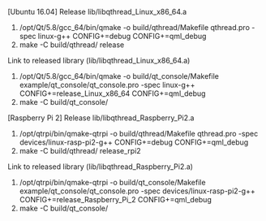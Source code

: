 [Ubuntu 16.04]
Release lib/libqthread_Linux_x86_64.a
1. /opt/Qt/5.8/gcc_64/bin/qmake -o build/qthread/Makefile qthread.pro -spec linux-g++ CONFIG+=debug CONFIG+=qml_debug
2. make -C build/qthread/ release

Link to released library (lib/libqthread_Linux_x86_64.a)
1. /opt/Qt/5.8/gcc_64/bin/qmake -o build/qt_console/Makefile example/qt_console/qt_console.pro -spec linux-g++ CONFIG+=release_Linux_x86_64 CONFIG+=qml_debug
2. make -C build/qt_console/

[Raspberry Pi 2]
Release lib/libqthread_Raspberry_Pi2.a
1. /opt/qtrpi/bin/qmake-qtrpi -o build/qthread/Makefile qthread.pro -spec devices/linux-rasp-pi2-g++ CONFIG+=debug CONFIG+=qml_debug
2. make -C build/qthread/ release_rpi2

Link to released library (lib/libqthread_Raspberry_Pi2.a)
1. /opt/qtrpi/bin/qmake-qtrpi -o build/qt_console/Makefile example/qt_console/qt_console.pro -spec devices/linux-rasp-pi2-g++ CONFIG+=release_Raspberry_Pi_2 CONFIG+=qml_debug
2. make -C build/qt_console/
